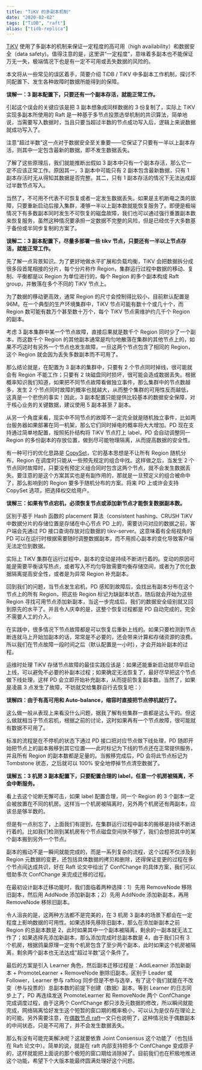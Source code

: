 ```yaml
---
title: "TiKV 的多副本机制"
date: "2020-02-02"
tags: ["TiDB", "raft"]
alias: ["tidb-replica"]
---
```


[TiKV](https://tikv.org/) 使用了多副本的机制来保证一定程度的高可用（high availability）和数据安全（data safety)。值得注意的是，这里讲“一定程度”，意味着多副本也不能保证万无一失，极端情况下也是有一定不可用或丢失数据的风险的。

本文将从一些常见的误区着手，简要介绍 TiDB / TiKV 中多副本工作机制，探讨不同配置下、发生各种故障时数据所能得到的保障。

**误解一：3 副本配置下，只要还有一个副本存活，就能正常工作。**

引起这个误会的关键应该是把 3 副本想象成同样数据的 3 份复制了，实际上 TiKV 实现多副本所使用的 Raft 是一种基于多节点投票选举机制的共识算法，简单地说，当需要写入数据时，当且只要当超过半数的节点成功写入后，逻辑上来说数据就成功写入了。

注意“超过半数”这一点对于数据安全至关重要——它保证了只要有一半以上副本存活，则其中一定包含最新的数据，即不发生数据丢失。

了解了这些原理后，我们就能推断出假如 3 副本中只有一个副本存活，那么它一定不应该正常工作。原因其一，3 副本中可能只有 2 副本包含最新数据，只有 1 副本存活时无从得知其数据是否完整。其二，只有 1 副本存活的情况下无法达成超过半数节点写入。

当然了，不可用不代表不可恢复或者一定发生数据丢失。如果是主机断电之类的故障，只要重新启动后接入集群，凑够一半以上副本数就能恢复服务了。即便是极端情况下有多数副本同时发生不可恢复的磁盘故障，我们也可以通过强行重置副本数来恢复服务，虽然这种情况要承担一定数据不完整的风险，但是已经优于大多数基于备份或半同步复制的方案了。

**误解二：3 副本配置下，尽量多部署一些 tikv 节点，只要还有一半以上节点存活，就能正常工作。**

先了解一点背景知识。为了更好地做水平扩展和负载均衡，TiKV 会把数据拆分成很多段首尾相接的分片，每个分片称作 Region，集群运行过程中数据的移动、复制、平衡都是以 Region 为单位进行的，每个 Region 的多个副本构成 Raft group，并散落在多个不同的 TiKV 节点上。

为了数据的移动更高效，通常 Region 的尺寸会控制得比较小，目前默认配置是 96M。在一个典型的生产环境集群中，TiKV 节点可能有数十个或几十个，而 Region 数可能有数万个甚至数十万个，每个 TiKV 节点需维护约几千个 Region 的副本。

考虑 3 副本集群中某一个节点故障，直接后果就是数千个 Region 同时少了一个副本，而这数千个 Region 的其他副本通常是均匀地散落在集群的其他节点上的，如果不巧这时有另外一个节点也发生故障，一旦这两个节点包含了相同的 Region，这个 Region 就会因为丢失多数副本而不可用了。

那么结论就是，在配置为 3 副本的集群中，只要有 2 个节点同时掉线，很可能就会有 Region 不能工作；只要有 2 块磁盘同时损坏，很可能会造成数据丢失。根据概率知识我们知道，如果把不同节点故障看做独立事件，那么集群中的节点数越多，发生 2 个节点同时故障的概率也就越大，从而整个集群的可用性反而越低，这真是一个悲伤的事实！因此，3 副本配置只能提供比较基本的数据安全保障，对于核心业务的关键数据，建议使用 5 副本甚至 7 副本。

从另一个角度来看，现实中不同节点的故障不一定完全就是随机独立事件，比如两台服务器如果部署在同一机架，那么它们同时掉电的概率将大大增加。PD 现在支持通过简单地配置，按照拓扑结构将 TiKV 节点打上 label，PD 会自动调整同一 Region 的多份副本的存放位置，做到尽可能物理隔离，从而提高数据的安全性。

有一种可行的优化思路是 [CopySet](https://web.stanford.edu/~skatti/pubs/usenix13-copysets.pdf)，它的基本思想是不让所有 Region 随机分布，Region 在调度时只能从一些预先规定的组合中找。这样做之后，当发生 2 个节点同时故障时，只要没有预定义组合同时包含这两个节点，就不会发生数据丢失。要注意的是这个方案其实也是有副作用的，那就是一旦预定义的组合被命中了，那么影响到的 Region 要多于随机分布的方案。将来 PD 上或许会支持 CopySet 选项，把选择权交给用户。

**误解三：如果有节点宕机，必须恢复节点或添加新节点才能恢复数据副本数。**

区别于基于 Hash 函数的 placement 算法（consistent hashing、CRUSH TiKV 中数据分片的存储位置是存储在中心节点 PD 上的，需要访问对应的数据之前，客户端会先通过 PD 接口查询存放对应数据的 tikv-server。这意味着有全局视角的 PD 可以在运行时根据需要随时调整数据副本，而不用担心副本的变化导致客户端无法定位到数据。

实际上 TiKV 集群在运行过程中，副本的变动是持续不断进行着的。变动的原因可能是需要平衡读写热点，或者写入不均匀导致需要均衡存储空间，或者为了优化数据隔离提高安全性，或者是为异常 Region 补充副本。

回到我们的问题，当节点发生宕机，PD 感知到故障后，会找出有副本分布在这个节点上的所有 Region，把这些 Region 标记为缺副本状态，随后就会开始为这些 Region 寻找可用节点添加新副本，当这一步完成后，我们的数据安全级别就又回到原先的水平了。并且令人庆幸的是，这整个恢复过程都是 PD 自动完成的，完全不需要人工的介入。

在实践中，很多情况下节点故障都是可以恢复后重新上线的。如果只要检测到节点断连就马上开始加副本的话，常常是不必要的，还会带来计算和存储资源的浪费。所以我们在节点故障一段时间之后（默认配置是一小时），才会开始补副本的过程。

运维时处理 TiKV 存储节点故障的最佳实践应该是：如果还能重新启动就尽早启动上线，可以避免不必要的补副本过程；如果确定无法恢复了，最好尽早把这个节点做下线处理，这样 PD 会立即开始补充副本，从而提前恢复副本数。当然了，如果是凌晨 3 点发生了故障，不妨就交给集群自行去恢复吧：）

**误解四：由于有高可用和 Auto-balance，缩容时直接把节点停机就行了。**

这么做一般从表现上来看没什么问题，据我了解有些集群一直都是这么干的。但这么做就相当于节点宕机，根据之前的讨论，这时如果再有一个节点故障，很可能就有数据不可用了。

标准的流程是在不停机的状态下通过 PD 接口把对应节点做下线处理，PD 随即开始把节点上的副本搬移到其它位置——此时标记为下线的节点还在正常提供服务，并且所有 Region 的副本数都是足量的。当搬移完成后，PD 会将此节点标记为 Tombstone 状态，之后就可以 100% 安全地停掉节点清空数据了。

**误解五：3 机房 3 副本配置下，只要配置合理的 label，任意一个机房被隔离，不会中断服务。**

看上去这个论断无懈可击，如果 label 配置合理，同一个 Region 的 3 个副本一定会被放置在不同的机房。这样当一个机房被隔离时，另外两个机房还有两副本，应该总是够半数的。

但是有一点别忘了，上面我们有提到，在集群运行过程中副本的搬移是持续不断进行着的。比如我们检测到某机房有个节点磁盘空间快不够了，我们会想把其中的某个副本搬到另外一个节点。

副本的搬动不是一瞬间就能完成的，而是一系列复杂的流程，这个过程不仅涉及到 Region 元数据的变更，还包括具体数据的拷贝和删除，还得保证变更的过程在多个节点间达成共识，好在 Raft 论文中给出了 ConfChange 的具体方案，我们可以借助多次 ConfChange 来完成迁移的过程。

在最初设计副本迁移功能时，我们面临着两种选择：1）先用 RemoveNode 移除旧副本，然后用 AddNode 添加新副本；2）先用 AddNode 添加新副本，再用 RemoveNode 移除旧副本。

令人沮丧的是，这两种方法都不是完美的，在 3 机房 3 副本的场景下都会在一定程度上影响数据的可用性。如果选择先移除旧副本，那么在添加新副本之前 Region 的总副本数是 2，此时如果其中一个副本被隔离，剩余的一副本就无法工作了；如果选择先添加新副本，那么添加完成时总副本数是 4，由于我们只有 3 个机房，根据鸽巢原理一定有个机房包含了至少两个副本，此时如果这个机房被隔离，剩余两个副本也无法达成“超过半数”这个条件了。

最后的方案是引入 Learner 角色，然后副本迁移过程是：AddLearner 添加新副本 + PromoteLearner + RemoveNode 删除旧副本。区别于 Leader 或 Follower，Learner 参与 raftlog 同步但是不参与选举，有了这个我们就能在不改变（参与投票的）总副本数的前提下创建（数据）副本。等到 Learner 的日志同步上了，PD 再连续发送 PromoteLearner 和 RemoveNode 两个 ConfChange 完成调度过程，由于这两个 ConfChange 都只涉及元数据的修改，所以瞬间就能完成，网络隔离恰好发生这个短暂的窗口期的概率极小，可以认为是仅存在理论上的可能。另外需要注意，在[偶数节点 raft](/even-node-raft/)一文只也说明了，这种情况处于偶数副本的中间状态，只是不可用了，并不会发生数据丢失。

那么有没有可能完美解决呢？这就要依靠 Joint Consensus 这个功能了（也包括在 Raft 论文中）。简单的说，就是在 raft 内部支持把多个 ConfChange 变成原子的，这样就能把上面说的那个极短的窗口期给消除掉了。目前我们也在积极地推进这个功能，希望下个大版本能最终圆满处理好这个问题。
